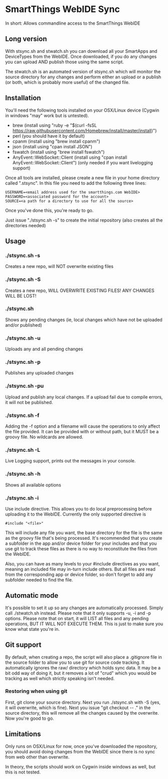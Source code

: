# SmartThings WebIDE Sync
In short:
Allows commandline access to the SmartThings WebIDE

## Long version
With stsync.sh and stwatch.sh you can download all your SmartApps and
DeviceTypes from the WebIDE. Once downloaded, if you do any changes
you can upload AND publish those using the same script.

The stwatch.sh is an automated version of stsync.sh which will monitor
the source directory for any changes and perform either an upload or
a publish (or both, which is probably more useful) of the changed file.

## Installation

You'll need the following tools installed on your OSX/Linux device (Cygwin in windows "may" work but is untested).

- brew (install using "ruby -e "$(curl -fsSL https://raw.githubusercontent.com/Homebrew/install/master/install)")
- perl (you should have it by default)
- cpanm (install using "brew install cpanm")
- json (install using "cpan install JSON")
- fswatch (install using "brew install fswatch")
- AnyEvent::WebSocket::Client (install using "cpan install AnyEvent::WebSocket::Client")
  (only needed if you want livelogging support)

Once all tools are installed, please create a new file in your home
directory called ".stsync". In this file you need to add the following
three lines:

```
USERNAME=<email address used for the smartthings.com WebIDE>
PASSWORD=<associated password for the account>
SOURCE=<a path for a directory to use for all the source>
```

Once you've done this, you're ready to go. 

Just issue "./stsync.sh -s" to create the initial repository
(also creates all the directories needed)

## Usage

### ./stsync.sh -s
Creates a new repo, will NOT overwrite existing files

### ./stsync.sh -S
Creates a new repo, WILL OVERWRITE EXISTING FILES! ANY CHANGES WILL BE LOST!

### ./stsync.sh
Shows any pending changes (ie, local changes which have not be uploaded and/or published)

### ./stsync.sh -u
Uploads any and all pending changes

### ./stsync.sh -p
Publishes any uploaded changes

### ./stsync.sh -pu
Upload and publish any local changes. If a upload fail due to compile errors, it will not be published.

### ./stsync.sh -f
Adding the -f option and a filename will cause the operations to only affect the file provided. It can be provided with or without path, but it MUST be a groovy file. No wildcards are allowed.

### ./stsync.sh -L
Live Logging support, prints out the messages in your console.

### ./stsync.sh -h
Shows all available options

### ./stsync.sh -i
Use include directive. This allows you to do local preprocessing before uploading it to the WebIDE. Currently the only supported directive is 

```
#include "<file>"
```

This will include any file you want, the base directory for the file is the same as the groovy file that's being processed. It's recommended that you create a subfolder in the app and/or device folder for your includes and that you use git to track these files as there is no way to reconstitute the files from the WebIDE.

Also, you can have as many levels to your #include directives as you want, meaning an included file may in-turn include others. But all files are read from the corresponding app or device folder, so don't forget to add any subfolder needed to find the file.

## Automatic mode
It's possible to set it up so any changes are automatically processed. Simply call ./stwatch.sh instead. Please note that it only supports -u, -i and -p options. Please note that on start, it will LIST all files and any pending operations, BUT IT WILL NOT EXECUTE THEM. This is just to make sure you know what state you're in.

## Git support
By default, when creating a repo, the script will also place a .gitignore file in the source folder to allow you to use git for source code tracking. It automatically
ignores the raw/ directory which holds sync data. It may be a bit odd way of doing it, but it removes a lot of "crud" which you would be tracking as well which strictly speaking isn't needed.

### Restoring when using git
First, git clone your source directory. Next you run ./stsync.sh with -S (yes, it will overwrite, which is fine). Next you issue "git checkout -- ." in the source directory, this will remove all the changes caused by the overwrite. Now you're good to go.

## Limitations
Only runs on OSX/Linux for now, once you've downloaded the repository, you should avoid doing changes from the WebIDE since there is no sync from web other than overwrite. 

In theory, the scripts should work on Cygwin inside windows as well, but this is not tested.
